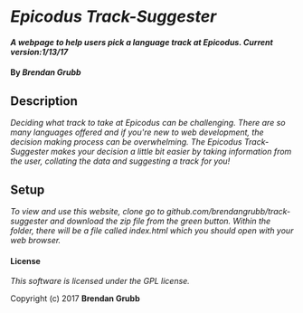 # _Epicodus Track-Suggester_

#### _A webpage to help users pick a language track at Epicodus. Current version:1/13/17_

#### By _**Brendan Grubb**_

## Description

_Deciding what track to take at Epicodus can be challenging. There are so many languages offered and if you're new to web development, the decision making process can be overwhelming. The Epicodus Track-Suggester makes your decision a little bit easier by taking information from the user, collating the data and suggesting a track for you!_

## Setup

_To view and use this website, clone go to github.com/brendangrubb/track-suggester and download the zip file from the green button. Within the folder, there will be a file called index.html which you should open with your web browser._

#### License

*This software is licensed under the GPL license.*

Copyright (c) 2017 **Brendan Grubb**
